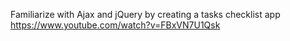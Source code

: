 Familiarize with Ajax and jQuery by creating a tasks checklist app
https://www.youtube.com/watch?v=FBxVN7U1Qsk